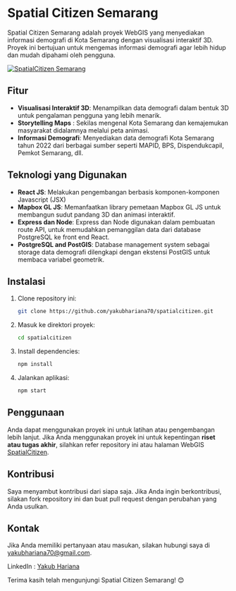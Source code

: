 # Spatial Citizen Semarang

Spatial Citizen Semarang adalah proyek WebGIS yang menyediakan informasi demografi di Kota Semarang dengan visualisasi interaktif 3D. Proyek ini bertujuan untuk mengemas informasi demografi agar lebih hidup dan mudah dipahami oleh pengguna.

[![SpatialCitizen Semarang](https://drive.google.com/uc?id=1xsl1OOKoHltbWnNnx2L847Oos1JV3UBh)](https://drive.google.com/file/d/1AMt7AnlH9Ipx5H6RY4Ao5VvF2SVlcaZq/view?usp=drive_link)

## Fitur

- **Visualisasi Interaktif 3D**: Menampilkan data demografi dalam bentuk 3D untuk pengalaman pengguna yang lebih menarik.
- **Storytelling Maps** : Sekilas mengenal Kota Semarang dan kemajemukan masyarakat didalamnya melalui peta animasi.
- **Informasi Demografi**: Menyediakan data demografi Kota Semarang tahun 2022 dari berbagai sumber seperti MAPID, BPS, Dispendukcapil, Pemkot Semarang, dll.

## Teknologi yang Digunakan

- **React JS**: Melakukan pengembangan berbasis komponen-komponen Javascript (JSX)
- **Mapbox GL JS**: Memanfaatkan library pemetaan Mapbox GL JS untuk membangun sudut pandang 3D dan animasi interaktif.
- **Express dan Node**: Express dan Node digunakan dalam pembuatan route API, untuk memudahkan pemanggilan data dari database PostgreSQL ke front end React.
- **PostgreSQL and PostGIS**: Database management system sebagai storage data demografi dilengkapi dengan ekstensi PostGIS untuk membaca variabel geometrik.

## Instalasi

1. Clone repository ini:
    ```bash
    git clone https://github.com/yakubhariana70/spatialcitizen.git
    ```
2. Masuk ke direktori proyek:
    ```bash
    cd spatialcitizen
    ```
3. Install dependencies:
    ```bash
    npm install
    ```
4. Jalankan aplikasi:
    ```bash
    npm start
    ```

## Penggunaan

Anda dapat menggunakan proyek ini untuk latihan atau pengembangan lebih lanjut. Jika Anda menggunakan proyek ini untuk kepentingan **riset atau tugas akhir**, silahkan refer repository ini atau halaman WebGIS [SpatialCitizen](spatialcitizen-client.vercel.app).

## Kontribusi

Saya menyambut kontribusi dari siapa saja. Jika Anda ingin berkontribusi, silakan fork repository ini dan buat pull request dengan perubahan yang Anda usulkan.

## Kontak

Jika Anda memiliki pertanyaan atau masukan, silakan hubungi saya di yakubhariana70@gmail.com.

LinkedIn :  [Yakub Hariana](https://www.linkedin.com/in/yakubhariana)

Terima kasih telah mengunjungi Spatial Citizen Semarang! 😊
